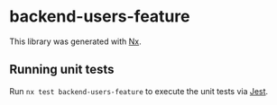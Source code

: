 # backend-users-feature

This library was generated with [Nx](https://nx.dev).

## Running unit tests

Run `nx test backend-users-feature` to execute the unit tests via [Jest](https://jestjs.io).

